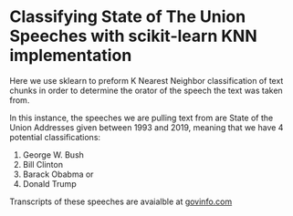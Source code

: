 # Classifying State of The Union Speeches with scikit-learn KNN implementation

Here we use sklearn to preform K Nearest Neighbor classification of text chunks in order to determine the orator of the speech the text was taken from. 

In this instance, the speeches we are pulling text from are State of the Union Addresses given between 1993 and 2019, meaning that we have 4 potential classifications:
1. George W. Bush
2. Bill Clinton
3. Barack Obabma 
or 
4. Donald Trump

Transcripts of these speeches are avaialble at [govinfo.com](https://www.govinfo.gov/features/state-of-the-union)

